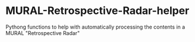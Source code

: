 # MURAL-Retrospective-Radar-helper
Pythong functions to help with automatically processing the contents in a MURAL "Retrospective Radar"
